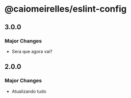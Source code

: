 # @caiomeirelles/eslint-config

## 3.0.0

### Major Changes

- Sera que agora vai?

## 2.0.0

### Major Changes

- Atualizando tudo
